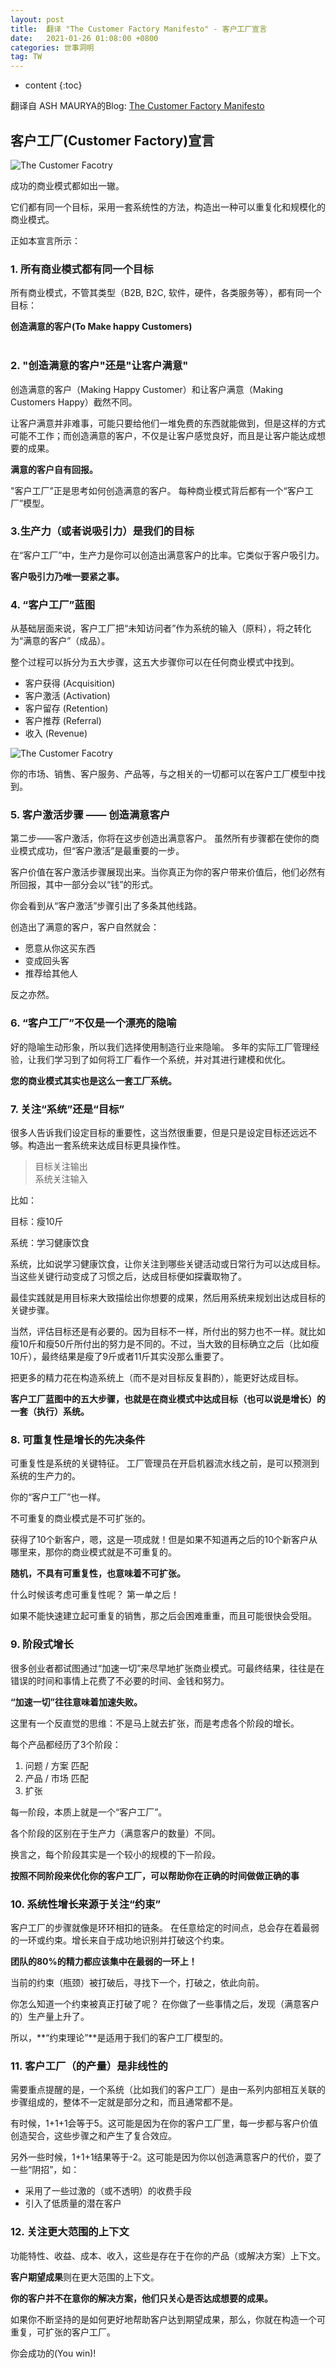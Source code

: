 ```yaml
---
layout: post
title:  翻译 "The Customer Factory Manifesto" - 客户工厂宣言
date:   2021-01-26 01:08:00 +0800
categories: 世事洞明
tag: TW
---
```


* content
{:toc}


翻译自 ASH MAURYA的Blog:
[The Customer Factory Manifesto](https://blog.leanstack.com/the-customer-factory-manifesto/)

## 客户工厂(Customer Factory)宣言


![The Customer Facotry]({{'/images/The_Customer_Factory_Blueprint.png'}})


成功的商业模式都如出一辙。

它们都有同一个目标，采用一套系统性的方法，构造出一种可以重复化和规模化的商业模式。

正如本宣言所示：


### 1. 所有商业模式都有同一个目标

所有商业模式，不管其类型（B2B, B2C, 软件，硬件，各类服务等），都有同一个目标：

**创造满意的客户(To Make happy Customers)**
<br>
<br>

### 2. "创造满意的客户"还是"让客户满意" 

创造满意的客户（Making Happy Customer）和让客户满意（Making Customers Happy）截然不同。

让客户满意并非难事，可能只要给他们一堆免费的东西就能做到，但是这样的方式可能不工作；而创造满意的客户，不仅是让客户感觉良好，而且是让客户能达成想要的成果。

**满意的客户自有回报。**

"客户工厂”正是思考如何创造满意的客户。
每种商业模式背后都有一个“客户工厂”模型。


### 3.生产力（或者说吸引力）是我们的目标

在“客户工厂”中，生产力是你可以创造出满意客户的比率。它类似于客户吸引力。

**客户吸引力乃唯一要紧之事。**



### 4. “客户工厂”蓝图

从基础层面来说，客户工厂把“未知访问者”作为系统的输入（原料），将之转化为“满意的客户”（成品）。

整个过程可以拆分为五大步骤，这五大步骤你可以在任何商业模式中找到。

* 客户获得 (Acquisition)
* 客户激活 (Activation)
* 客户留存 (Retention)
* 客户推荐 (Referral)
* 收入 (Revenue)

![The Customer Facotry]({{'/images/The_Customer_Factory_Blueprint.png'}})


你的市场、销售、客户服务、产品等，与之相关的一切都可以在客户工厂模型中找到。



### 5. 客户激活步骤 —— 创造满意客户

第二步——客户激活，你将在这步创造出满意客户。
虽然所有步骤都在使你的商业模式成功，但“客户激活”是最重要的一步。

客户价值在客户激活步骤展现出来。当你真正为你的客户带来价值后，他们必然有所回报，其中一部分会以“钱”的形式。

你会看到从“客户激活”步骤引出了多条其他线路。

创造出了满意的客户，客户自然就会：

* 愿意从你这买东西
* 变成回头客
* 推荐给其他人

反之亦然。


### 6. “客户工厂”不仅是一个漂亮的隐喻

好的隐喻生动形象，所以我们选择使用制造行业来隐喻。
多年的实际工厂管理经验，让我们学习到了如何将工厂看作一个系统，并对其进行建模和优化。

**您的商业模式其实也是这么一套工厂系统。**



### 7. 关注“系统”还是“目标”

很多人告诉我们设定目标的重要性，这当然很重要，但是只是设定目标还远远不够。构造出一套系统来达成目标更具操作性。

>目标关注输出<br>
>系统关注输入

比如：

目标：瘦10斤

系统：学习健康饮食

系统，比如说学习健康饮食，让你关注到哪些关键活动或日常行为可以达成目标。当这些关键行动变成了习惯之后，达成目标便如探囊取物了。

最佳实践就是用目标来大致描绘出你想要的成果，然后用系统来规划出达成目标的关键步骤。

当然，评估目标还是有必要的。因为目标不一样，所付出的努力也不一样。就比如瘦10斤和瘦50斤所付出的努力是不同的。不过，当大致的目标确立之后（比如瘦10斤），最终结果是瘦了9斤或者11斤其实没那么重要了。

把更多的精力花在构造系统上（而不是对目标反复斟酌），能更好达成目标。

**客户工厂蓝图中的五大步骤，也就是在商业模式中达成目标（也可以说是增长）的一套（执行）系统。**



### 8. 可重复性是增长的先决条件

可重复性是系统的关键特征。
工厂管理员在开启机器流水线之前，是可以预测到系统的生产力的。

你的“客户工厂”也一样。

不可重复的商业模式是不可扩张的。

获得了10个新客户，嗯，这是一项成就！但是如果不知道再之后的10个新客户从哪里来，那你的商业模式就是不可重复的。

**随机，不具有可重复性，也意味着不可扩张。**

什么时候该考虑可重复性呢？
第一单之后！

如果不能快速建立起可重复的销售，那之后会困难重重，而且可能很快会受阻。



### 9. 阶段式增长

很多创业者都试图通过“加速一切”来尽早地扩张商业模式。可最终结果，往往是在错误的时间和事情上花费了不必要的时间、金钱和努力。

**“加速一切”往往意味着加速失败。**

这里有一个反直觉的思维：不是马上就去扩张，而是考虑各个阶段的增长。

每个产品都经历了3个阶段：

1. 问题 / 方案 匹配
2. 产品 / 市场 匹配
3. 扩张

每一阶段，本质上就是一个“客户工厂”。

各个阶段的区别在于生产力（满意客户的数量）不同。

换言之，每个阶段其实是一个较小的规模的下一阶段。

**按照不同阶段来优化你的客户工厂，可以帮助你在正确的时间做做正确的事**



### 10. 系统性增长来源于关注“约束”

客户工厂的步骤就像是环环相扣的链条。
在任意给定的时间点，总会存在着最弱的一环或约束。增长来自于成功地识别并打破这个约束。

**团队的80%的精力都应该集中在最弱的一环上！**

当前的约束（瓶颈）被打破后，寻找下一个，打破之，依此向前。

你怎么知道一个约束被真正打破了呢？
在你做了一些事情之后，发现（满意客户的）生产量上升了。

所以，**“约束理论”**是适用于我们的客户工厂模型的。



### 11. 客户工厂（的产量）是非线性的

需要重点提醒的是，一个系统（比如我们的客户工厂）是由一系列内部相互关联的步骤组成的，整体不一定就是部分之和，而且通常都不是。

有时候，1+1+1会等于5。这可能是因为在你的客户工厂里，每一步都与客户价值创造契合，这些步骤之和产生了复合效应。

另外一些时候，1+1+1结果等于-2。这可能是因为你以创造满意客户的代价，耍了一些“阴招”，如：

* 采用了一些过激的（或不透明）的收费手段
* 引入了低质量的潜在客户



### 12. 关注更大范围的上下文

功能特性、收益、成本、收入，这些是存在于在你的产品（或解决方案）上下文。

**客户期望成果**则在更大范围的上下文。

**你的客户并不在意你的解决方案，他们只关心是否达成想要的成果。**

如果你不断坚持的是如何更好地帮助客户达到期望成果，那么，你就在构造一个可重复，可扩张的客户工厂。

你会成功的(You win)! 


